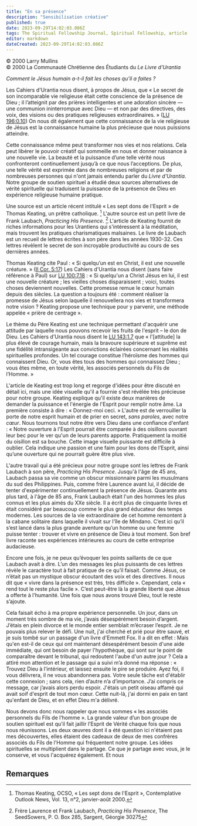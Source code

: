 ```yaml
---
title: "En sa présence"
description: "Sensibilisation créative"
published: true
date: 2023-09-29T14:02:03.086Z
tags: The Spiritual Fellowship Journal, Spiritual Fellowship, article
editor: markdown
dateCreated: 2023-09-29T14:02:03.086Z
---
```


<p class="v-card v-sheet theme--light gray lighten-3 px-2">© 2000 Larry Mullins<br>© 2000 La Communauté Chrétienne des Étudiants du <i>Le Livre d'Urantia</i></p>


_Comment le Jésus humain a-t-il fait les choses qu'il a faites ?_

Les Cahiers d'Urantia nous disent, à propos de Jésus, que « Le secret de son incomparable vie religieuse était cette conscience de la présence de Dieu ; il l’atteignit par des prières intelligentes et une adoration sincère — une communion ininterrompue avec Dieu — et non par des directives, des voix, des visions ou des pratiques religieuses extraordinaires. » ([LU 196:0.10](/fr/The_Urantia_Book/196#p0_10)) On nous dit également que cette connaissance de la vie religieuse de Jésus est la connaissance humaine la plus précieuse que nous puissions atteindre.

Cette connaissance même peut transformer nos vies et nos relations. Cela peut libérer le pouvoir créatif qui sommeille en nous et donner naissance à une nouvelle vie. La beauté et la puissance d’une telle vérité nous confronteront continuellement jusqu’à ce que nous l’acceptions. De plus, une telle vérité est exprimée dans de nombreuses religions et par de nombreuses personnes qui n'ont jamais entendu parler du _Livre d'Urantia_. Notre groupe de soutien spirituel a étudié deux sources alternatives de vérité spirituelle qui traduisent la puissance de la présence de Dieu en expérience religieuse humaine pratique.

Une source est un article récent intitulé « Les sept dons de l'Esprit » de Thomas Keating, un prêtre catholique. [^1] L'autre source est un petit livre de Frank Laubach, _Practicing His Presence_. [^2] L'article de Keating fournit de riches informations pour les Urantiens qui s'intéressent à la méditation, mais trouvent les pratiques charismatiques malsaines. Le livre de Laubach est un recueil de lettres écrites à son père dans les années 1930-32. Ces lettres révèlent le secret de son incroyable productivité au cours de ses dernières années.

Thomas Keating cite Paul : « Si quelqu’un est en Christ, il est une nouvelle créature. » ([II Cor. 5:17](/fr/Bible/2_Corinthians/5#v17)) Les Cahiers d'Urantia nous disent (sans faire référence à Paul) sur [LU 100:7.18](/fr/The_Urantia_Book/100#p7_18) : « Si quelqu'un a Christ Jésus en lui, il est une nouvelle créature ; les vieilles choses disparaissent ; voici, toutes choses deviennent nouvelles. Cette promesse remue le cœur humain depuis des siècles. La question a toujours été : comment réaliser la promesse de Jésus selon laquelle il renouvellera nos vies et transformera notre vision ? Keating propose une technique pour y parvenir, une méthode appelée « prière de centrage ».

Le thème du Père Keating est une technique permettant d'acquérir une attitude par laquelle nous pouvons recevoir les fruits de l'esprit – le don de Dieu. Les Cahiers d'Urantia nous disent le [LU 143:1.7](/fr/The_Urantia_Book/143#p1_7) que « l'[attitude] la plus élevé de courage humain, mais la bravoure supérieure et suprême est une fidélité intransigeante aux convictions éclairées concernant les réalités spirituelles profondes. Un tel courage constitue l’héroïsme des hommes qui connaissent Dieu. Or, vous êtes tous des hommes qui connaissez Dieu ; vous êtes même, en toute vérité, les associés personnels du Fils de l’Homme. »

L'article de Keating est trop long et regorge d'idées pour être discuté en détail ici, mais une idée visuelle qu'il a fournie s'est révélée très précieuse pour notre groupe. Keating explique qu'il existe deux manières de demander la puissance et l'énergie de l'Esprit pour remplir notre âme. La première consiste à dire : « Donnez-moi ceci. » L'autre est de verrouiller la porte de notre esprit humain et de prier en secret, _sans paroles_, avec notre _cœur_. Nous tournons tout notre être vers Dieu dans une confiance d'enfant : « Notre ouverture à l'Esprit pourrait être comparée à des oisillons ouvrant leur bec pour le ver qu'un de leurs parents apporte. Pratiquement la moitié du oisillon est sa bouche. Cette image visuelle puissante est difficile à oublier. Cela indique une passion et une faim pour les dons de l’Esprit, ainsi qu’une ouverture qui ne pourrait guère être plus vive.

L'autre travail qui a été précieux pour notre groupe sont les lettres de Frank Laubach à son père, _Practicing His Presence_. Jusqu'à l'âge de 45 ans, Laubach passa sa vie comme un obscur missionnaire parmi les musulmans du sud des Philippines. Puis, comme frère Laurence avant lui, il décide de tenter d'expérimenter continuellement la présence de Jésus. Quarante ans plus tard, à l'âge de 85 ans, Frank Laubach était l'un des hommes les plus connus et les plus aimés du XXe siècle. Il a écrit plus de cinquante livres et était considéré par beaucoup comme le plus grand éducateur des temps modernes. Les sources de la vie extraordinaire de cet homme remontent à la cabane solitaire dans laquelle il vivait sur l'île de Mindano. C’est ici qu’il s’est lancé dans la plus grande aventure qu’un homme ou une femme puisse tenter : trouver et vivre en présence de Dieu à tout moment. Son bref livre raconte ses expériences intérieures au cours de cette entreprise audacieuse.

Encore une fois, je ne peux qu’évoquer les points saillants de ce que Laubach avait à dire. L’un des messages les plus puissants de ces lettres révèle le caractère tout à fait pratique de ce qu’il faisait. Comme Jésus, ce n’était pas un mystique obscur écoutant des voix et des directives. Il nous dit que « vivre dans la présence est très, très difficile ». Cependant, cela « rend tout le reste plus facile ». C’est peut-être là la grande liberté que Jésus a offerte à l’humanité. Une fois que nous avons trouvé Dieu, tout le reste s’ajoute.

Cela faisait écho à ma propre expérience personnelle. Un jour, dans un moment très sombre de ma vie, j’avais désespérément besoin d’argent. J’étais en plein divorce et le monde entier semblait m’écraser l’esprit. Je ne pouvais plus relever le défi. Une nuit, j'ai cherché et prié pour être sauvé, et je suis tombé sur un passage d'un livre d'Emmett Fox. Il a dit en effet : Mais qu'en est-il de ceux qui ont maintenant désespérément besoin d'une aide immédiate, qui ont besoin de payer l'hypothèque, qui sont sur le point de comparaître devant le tribunal, qui redoutent l'aube d'un autre jour ? Cela a attiré mon attention et le passage qui a suivi m’a donné ma réponse : « Trouvez Dieu à l’intérieur, et laissez ensuite le pire se produire. Ayez foi, il vous délivrera, il ne vous abandonnera pas. Votre seule tâche est d'établir cette connexion ; sans cela, rien d’autre n’a d’importance. J’ai compris ce message, car j’avais alors perdu espoir. J'étais un petit oiseau affamé qui avait soif d'esprit de tout mon cœur. Cette nuit-là, j'ai dormi en paix en tant qu'enfant de Dieu, et en effet Dieu m'a délivré.

Nous devons donc nous rappeler que nous sommes « les associés personnels du Fils de l’homme ». La grande valeur d’un bon groupe de soutien spirituel est qu’il fait jaillir l’Esprit de Vérité chaque fois que nous nous réunissons. Les deux œuvres dont il a été question ici n'étaient pas mes découvertes, elles étaient des cadeaux de deux de mes confrères associés du Fils de l'Homme qui fréquentent notre groupe. Les idées spirituelles se multiplient dans le partage. Ce que je partage avec vous, je le conserve, et vous l'acquérez également. Et nous



## Remarques

[^1]: Thomas Keating, OCSO, « Les sept dons de l'Esprit », Contemplative Outlook News, Vol. 13, n°2, janvier-août 2000.

[^2]: Frère Laurence et Frank Laubach, _Practicing His Presence_, The SeedSowers, P. O. Box 285, Sargent, Géorgie 30275